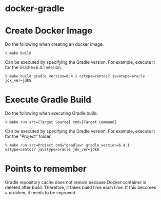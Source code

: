 # docker-gradle

# Create Docker Image
Do the following when creating an docker image.
```
% make build
```
Can be executed by specifying the Gradle version.
For example, execute it for the Gradle=6.4.1 version. 
```
% make build gradle_version=6.4.1 ostype=centos7 javatype=oracle jdk_ver=jdk8
```

# Execute Gradle Build
Do the following when executing Gradle build.
```
% make run src=[Target Source] cmd=[Target Command]
```

Can be executed by specifying the Gradle version.
For example, execute it for the "Project" folder. 
```
% make run src=Project cmd="gradlew" gradle_version=6.4.1 ostype=centos7 javatype=oracle jdk_ver=jdk8
```

# Points to remember
Gradle repository cache does not remain because Docker container is deleted after build.
Therefore, it takes build time each time.
If this becomes a problem, it needs to be improved.

